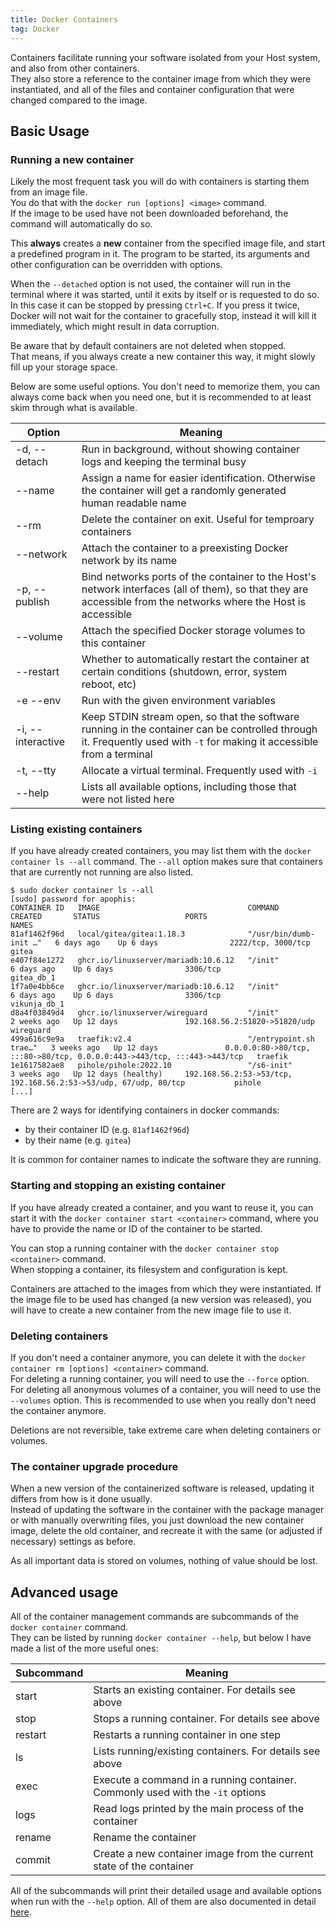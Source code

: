 ```yaml
---
title: Docker Containers
tag: Docker
---
```


Containers facilitate running your software isolated from your Host system, and also from other containers.  
They also store a reference to the container image from which they were instantiated,
and all of the files and container configuration that were changed compared to the image.

## Basic Usage

### Running a new container

Likely the most frequent task you will do with containers is starting them from an image file.  
You do that with the `docker run [options] <image>` command.  
If the image to be used have not been downloaded beforehand, the command will automatically do so.

This **always** creates a **new** container from the specified image file, and start a predefined program in it. The program to be started, its arguments and other configuration can be overridden with options.

When the `--detached` option is not used, the container will run in the terminal where it was started, until it exits by itself or is requested to do so.
In this case it can be stopped by pressing `Ctrl+C`. If you press it twice, Docker will not wait for the container to gracefully stop, instead it will kill it immediately, which might result in data corruption.

Be aware that by default containers are not deleted when stopped.  
That means, if you always create a new container this way, it might slowly fill up your storage space.

Below are some useful options. You don't need to memorize them, you can always come back when you need one, but it is recommended to at least skim through what is available.

|Option|Meaning|  
|---|---|
|-d, --detach|Run in background, without showing container logs and keeping the terminal busy|
|--name|Assign a name for easier identification. Otherwise the container will get a randomly generated human readable name|
|--rm|Delete the container on exit. Useful for temproary containers|
|--network|Attach the container to a preexisting Docker network by its name|
|-p, --publish|Bind networks ports of the container to the Host's network interfaces (all of them), so that they are accessible from the networks where the Host is accessible|
|--volume|Attach the specified Docker storage volumes to this container|
|--restart|Whether to automatically restart the container at certain conditions (shutdown, error, system reboot, etc)|
|-e --env|Run with the given environment variables|
|-i, --interactive|Keep STDIN stream open, so that the software running in the container can be controlled through it. Frequently used with `-t` for making it accessible from a terminal|
|-t, --tty|Allocate a virtual terminal. Frequently used with `-i`|
|--help|Lists all available options, including those that were not listed here|

### Listing existing containers

If you have already created containers, you may list them with the `docker container ls --all` command. The `--all` option makes sure that containers that are currently not running are also listed.

```
$ sudo docker container ls --all
[sudo] password for apophis:
CONTAINER ID   IMAGE                                 COMMAND                  CREATED       STATUS                   PORTS                                                                      NAMES
81af1462f96d   local/gitea/gitea:1.18.3              "/usr/bin/dumb-init …"   6 days ago    Up 6 days                2222/tcp, 3000/tcp                                                         gitea
e407f84e1272   ghcr.io/linuxserver/mariadb:10.6.12   "/init"                  6 days ago    Up 6 days                3306/tcp                                                                   gitea_db_1
1f7a0e4bb6ce   ghcr.io/linuxserver/mariadb:10.6.12   "/init"                  6 days ago    Up 6 days                3306/tcp                                                                   vikunja_db_1
d8a4f03849d4   ghcr.io/linuxserver/wireguard         "/init"                  2 weeks ago   Up 12 days               192.168.56.2:51820->51820/udp                                              wireguard
499a616c9e9a   traefik:v2.4                          "/entrypoint.sh trae…"   3 weeks ago   Up 12 days               0.0.0.0:80->80/tcp, :::80->80/tcp, 0.0.0.0:443->443/tcp, :::443->443/tcp   traefik
1e1617582ae8   pihole/pihole:2022.10                 "/s6-init"               3 weeks ago   Up 12 days (healthy)     192.168.56.2:53->53/tcp, 192.168.56.2:53->53/udp, 67/udp, 80/tcp           pihole
[...]
```

There are 2 ways for identifying containers in docker commands:
- by their container ID (e.g. `81af1462f96d`)
- by their name (e.g. `gitea`)

It is common for container names to indicate the software they are running.

### Starting and stopping an existing container

If you have already created a container, and you want to reuse it, you can start it with the `docker container start <container>` command, where you have to provide the name or ID of the container to be started.

You can stop a running container with the `docker container stop <container>` command.  
When stopping a container, its filesystem and configuration is kept.

Containers are attached to the images from which they were instantiated.
If the image file to be used has changed (a new version was released), you will have to create a new container from the new image file to use it.

### Deleting containers

If you don't need a container anymore, you can delete it with the `docker container rm [options] <container>` command.  
For deleting a running container, you will need to use the `--force` option.  
For deleting all anonymous volumes of a container, you will need to use the `--volumes` option. This is recommended to use when you really don't need the container anymore.

Deletions are not reversible, take extreme care when deleting containers or volumes.

### The container upgrade procedure

When a new version of the containerized software is released, updating it differs from how is it done usually.  
Instead of updating the software in the container with the package manager or with manually overwriting files, you just download the new container image, delete the old container, and recreate it with the same (or adjusted if necessary) settings as before.

As all important data is stored on volumes, nothing of value should be lost.

## Advanced usage

All of the container management commands are subcommands of the `docker container` command.  
They can be listed by running `docker container --help`, but below I have made a list of the more useful ones:

|Subcommand|Meaning|
|---|---|
|start|Starts an existing container. For details see above|
|stop|Stops a running container. For details see above|
|restart|Restarts a running container in one step|
|ls|Lists running/existing containers. For details see above|
|exec|Execute a command in a running container. Commonly used with the `-it` options|
|logs|Read logs printed by the main process of the container|
|rename|Rename the container|
|commit|Create a new container image from the current state of the container|

All of the subcommands will print their detailed usage and available options when run with the `--help` option.
All of them are also documented in detail [here](https://docs.docker.com/engine/reference/commandline/container/).